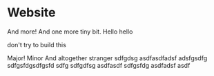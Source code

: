 # Website

  And more! And one more tiny bit. Hello hello

  don't try to build this

Major! Minor
And altogether stranger
sdfgdsg
asdfasdfadsf
adsfgsdfg
sdfgsfdgsdfgsfd
sdfg
sdfgdfsg
asdfasdf
sdfgsfdg
asdfadsf
asdf
